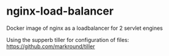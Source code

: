 # nginx-load-balancer
Docker image of nginx as a loadbalancer for 2 servlet engines

Using the supperb tiller for configuration of files: https://github.com/markround/tiller
